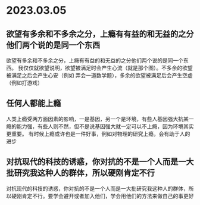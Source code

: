 # 2023.03.05
## 欲望有多余和不多余之分，上瘾有有益的和无益的之分他们两个说的是同一个东西
欲望有多余和不多余之分，上瘾有有益的和无益的之分他们两个说的是同一个东西。
我仅仅就欲望说明，欲望被满足时会产生心流（就是那个图）。不多余的欲望被满足之后会产生心安（例如 弄会一道数学题），多余的欲望被满足后会产生空虚（例如打游戏）
## 任何人都能上瘾
人类上瘾受两方面因素的影响，一是基因，另一个是环境，有些人基因强大抗某一瘾的能力强，有些人则不然，但不是说基因强大就一定可以不上瘾，因为环境其实更重要。
有时候上瘾或许也是一件好事，例如对物理的研究上瘾，会有助于人的进步
## 对抗现代的科技的诱惑，你对抗的不是一个人而是一大批研究我这种人的群体，所以硬刚肯定不行
对抗现代的科技的诱惑，你对抗的不是一个人而是一大批研究我这种人的群体，所以硬刚肯定不行。要学会避开或者加入他们，学会用他们的方法来做自己的事更好
